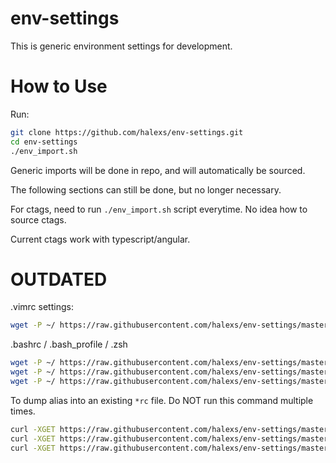 # env-settings
This is generic environment settings for development.

# How to Use
Run:
```bash
git clone https://github.com/halexs/env-settings.git
cd env-settings
./env_import.sh
```
Generic imports will be done in repo, and will automatically be sourced.

The following sections can still be done, but no longer necessary.

For ctags, need to run `./env_import.sh` script everytime. No idea how to source ctags.

Current ctags work with typescript/angular.

# OUTDATED

.vimrc settings:
```bash
wget -P ~/ https://raw.githubusercontent.com/halexs/env-settings/master/.vimrc
```

.bashrc / .bash_profile / .zsh
```bash
wget -P ~/ https://raw.githubusercontent.com/halexs/env-settings/master/.bashrc
wget -P ~/ https://raw.githubusercontent.com/halexs/env-settings/master/.bash_profile
wget -P ~/ https://raw.githubusercontent.com/halexs/env-settings/master/.zshrc
```

To dump alias into an existing `*rc` file. Do NOT run this command multiple times.
```bash
curl -XGET https://raw.githubusercontent.com/halexs/env-settings/master/template_rc >> ~/.bashrc && source ~/.bashrc
curl -XGET https://raw.githubusercontent.com/halexs/env-settings/master/template_rc >> ~/.bash_profile && source ~/.bash_profile
curl -XGET https://raw.githubusercontent.com/halexs/env-settings/master/template_rc >> ~/.zshrc && source ~/.zshrc
```
